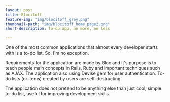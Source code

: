 ```yaml
---
layout: post
title: Blocitoff
feature-img: "img/blocitoff_grey.png"
thumbnail-path: "img/blocitoff_home_page2.png"
short-description: To-do app, no more, no less

---
```

One of the most common applications that almost every developer starts with is a to-do list. So, I'm no exception.

Requirements for the application are made by Bloc and it's purpose is to teach people main concepts in Rails, Ruby and important techniques such as AJAX.
The application also using Devise gem for user authentication. To-do lists (or items) created by users are self-destructing.

The application does not pretend to be anything else than just cool, simple to-do list, useful for improving development skills.  
